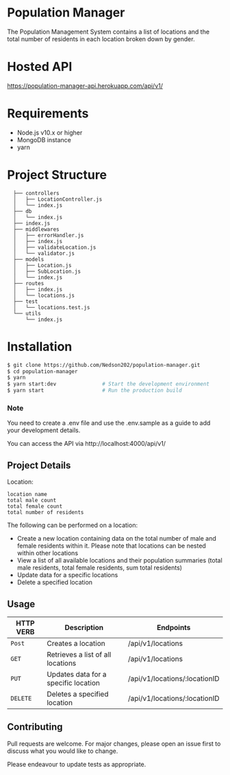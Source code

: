 # Population Manager
The Population Management System contains a list of locations and the total number of residents in each location broken down by gender.

# Hosted API
https://population-manager-api.herokuapp.com/api/v1/


# Requirements
* Node.js v10.x or higher
* MongoDB instance
* yarn

# Project Structure

```
  ├── controllers
  │   ├── LocationController.js
  │   └── index.js
  ├── db
  │   └── index.js
  ├── index.js
  ├── middlewares
  │   ├── errorHandler.js
  │   ├── index.js
  │   ├── validateLocation.js
  │   └── validator.js
  ├── models
  │   ├── Location.js
  │   ├── SubLocation.js
  │   └── index.js
  ├── routes
  │   ├── index.js
  │   └── locations.js
  ├── test
  │   └── locations.test.js
  └── utils
      └── index.js
```

# Installation

```bash
$ git clone https://github.com/Nedson202/population-manager.git
$ cd population-manager
$ yarn
$ yarn start:dev               # Start the development environment
$ yarn start                   # Run the production build
```

### Note
You need to create a .env file and use the .env.sample as a guide to add your development details.

You can access the API via http://localhost:4000/api/v1/

## Project Details
  Location:

    location name
    total male count
    total female count
    total number of residents
    
  The following can be performed on a location:

  * Create a new location containing data on the total number of male and female residents within it. Please note that locations can be nested within other locations
  * View a list of all available locations and their population summaries (total male residents, total female residents, sum total residents)
  * Update data for a specific locations
  * Delete a specified location

## Usage

| HTTP VERB | Description | Endpoints |
| --- | --- | --- |
| `Post` | Creates a location | /api/v1/locations |
| `GET` | Retrieves a list of all locations | /api/v1/locations |
| `PUT` | Updates data for a specific location | /api/v1/locations/:locationID |
| `DELETE` | Deletes a specified location | /api/v1/locations/:locationID |



## Contributing
Pull requests are welcome. For major changes, please open an issue first to discuss what you would like to change.

Please endeavour to update tests as appropriate.
